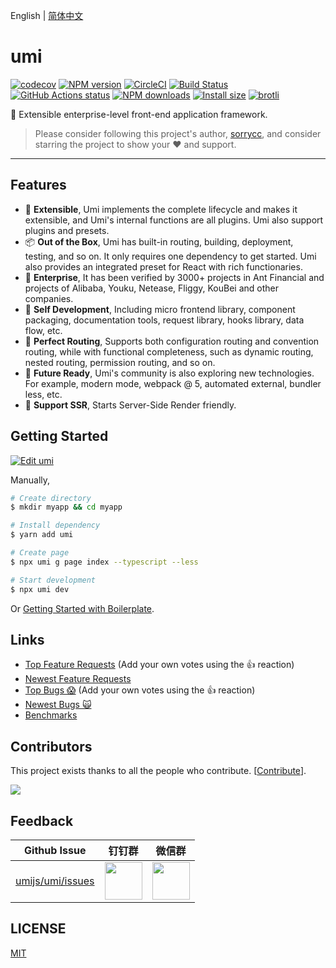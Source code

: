 English | [简体中文](./README.zh-CN.md)

# umi

[![codecov](https://codecov.io/gh/umijs/umi/branch/master/graph/badge.svg)](https://codecov.io/gh/umijs/umi) [![NPM version](https://img.shields.io/npm/v/umi.svg?style=flat)](https://npmjs.org/package/umi) [![CircleCI](https://circleci.com/gh/umijs/umi/tree/master.svg?style=svg)](https://circleci.com/gh/umijs/umi/tree/master) [![Build Status](https://dev.azure.com/umijs/umi/_apis/build/status/umijs.umi?branchName=master)](https://dev.azure.com/umijs/umi/_build/latest?definitionId=1&branchName=master) [![GitHub Actions status](https://github.com/umijs/umi/workflows/Node%20CI/badge.svg)](https://github.com/umijs/umi) [![NPM downloads](http://img.shields.io/npm/dm/umi.svg?style=flat)](https://npmjs.org/package/umi) [![Install size](https://badgen.net/packagephobia/install/umi)](https://packagephobia.now.sh/result?p=umi) [![brotli](https://badgen.net/bundlephobia/minzip/umi)](https://bundlephobia.com/result?p=umi)

🍙 Extensible enterprise-level front-end application framework.

> Please consider following this project's author, [sorrycc](https://github.com/sorrycc), and consider starring the project to show your ❤️ and support.

---

## Features

- 🎉 **Extensible**, Umi implements the complete lifecycle and makes it extensible, and Umi's internal functions are all plugins. Umi also support plugins and presets.
- 📦 **Out of the Box**, Umi has built-in routing, building, deployment, testing, and so on. It only requires one dependency to get started. Umi also provides an integrated preset for React with rich functionaries.
- 🐠 **Enterprise**, It has been verified by 3000+ projects in Ant Financial and projects of Alibaba, Youku, Netease, Fliggy, KouBei and other companies.
- 🚀 **Self Development**, Including micro frontend library, component packaging, documentation tools, request library, hooks library, data flow, etc.
- 🌴 **Perfect Routing**, Supports both configuration routing and convention routing, while with functional completeness, such as dynamic routing, nested routing, permission routing, and so on.
- 🚄 **Future Ready**, Umi's community is also exploring new technologies. For example, modern mode, webpack @ 5, automated external, bundler less, etc.
- 🌈 **Support SSR**, Starts Server-Side Render friendly.

## Getting Started

[![Edit umi](https://codesandbox.io/static/img/play-codesandbox.svg)](https://codesandbox.io/s/umi-2d4js?autoresize=1&fontsize=14&hidenavigation=1&module=%2Fsrc%2Fpages%2Findex.tsx&theme=dark)

Manually,

```bash
# Create directory
$ mkdir myapp && cd myapp

# Install dependency
$ yarn add umi

# Create page
$ npx umi g page index --typescript --less

# Start development
$ npx umi dev
```

Or [Getting Started with Boilerplate](https://umijs.org/docs/getting-started).

## Links

- [Top Feature Requests](https://github.com/umijs/umi/issues?q=is%3Aissue+is%3Aopen+label%3Atype%28enhancement%29+sort%3Areactions-%2B1-desc+) (Add your own votes using the 👍 reaction)
- [Newest Feature Requests](https://github.com/umijs/umi/issues?q=is%3Aopen+is%3Aissue+label%3Atype%28enhancement%29)
- [Top Bugs 😱](https://github.com/umijs/umi/issues?q=is%3Aissue+is%3Aopen+label%3Atype%28bug%29+sort%3Areactions-%2B1-desc+) (Add your own votes using the 👍 reaction)
- [Newest Bugs 🙀](https://github.com/umijs/umi/issues?q=is%3Aopen+is%3Aissue+label%3Atype%28bug%29)
- [Benchmarks](https://umijs.github.io/umi/dev/bench/index.html)

## Contributors

This project exists thanks to all the people who contribute. [[Contribute](CONTRIBUTING.md)].

<a href="https://github.com/umijs/umi/graphs/contributors"><img src="https://opencollective.com/umi/contributors.svg?width=890&button=false" /></a>

## Feedback

| Github Issue | 钉钉群 | 微信群 |
| --- | --- | --- |
| [umijs/umi/issues](https://github.com/umijs/umi/issues) | <img src="https://img.alicdn.com/imgextra/i1/O1CN01ELxCL91aNEQCOC4WR_!!6000000003317-0-tps-1284-1644.jpg" width="60" /> | <img src="https://img.alicdn.com/imgextra/i1/O1CN01SXbs9I28PhUahMoWZ_!!6000000007925-0-tps-1170-1503.jpg" width="60" /> |

## LICENSE

[MIT](https://github.com/umijs/umi/blob/master/LICENSE)

